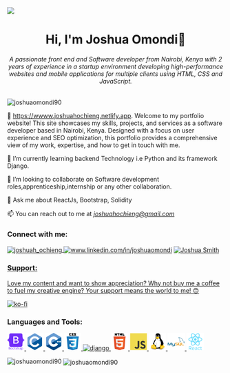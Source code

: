<img src="https://user-images.githubusercontent.com/37551474/113611467-3a567d80-9657-11eb-862b-b07b4f105c6f.gif" >
<h1 align="center">Hi, I'm Joshua Omondi👋</h1>
<h6 align="center">A passionate front end and Software developer from Nairobi, Kenya with 2 years of experience in a startup environment developing high-performance websites and mobile applications for multiple clients using HTML, CSS and JavaScript.</h6>
<p align="left"> <img src="https://komarev.com/ghpvc/?username=joshuaomondi90&label=Profile%20views&color=0e75b6&style=flat" alt="joshuaomondi90" /> </p>


🔭 https://wwww.joshuahochieng.netlify.app. Welcome to my portfolio website! This site showcases my skills, projects, and services as a software developer based in Nairobi, Kenya. Designed with a focus on user experience and SEO optimization, this portfolio provides a comprehensive view of my work, expertise, and how to get in touch with me.

🌱 I’m currently learning backend Technology i.e Python and its framework Django.

👯 I’m looking to collaborate on Software development roles,apprenticeship,internship or any other collaboration.

💬 Ask me about ReactJs, Bootstrap, Solidity

📫 You can reach out to me  at *joshuahochieng@gmail.com*

<h3 align="left">Connect with me:</h3>
<p align="left"><a href="https://twitter.com/joshuah_ochieng" target="blank"><img align="center" src="https://raw.githubusercontent.com/rahuldkjain/github-profile-readme-generator/master/src/images/icons/Social/twitter.svg" alt="joshuah_ochieng" height="30" width="40"/> 
<a href="https://linkedin.com/in/www.linkedin.com/in/ target="blank"><img align="center" src="https://raw.githubusercontent.com/rahuldkjain/github-profile-readme-generator/master/src/images/icons/Social/linked-in-alt.svg" alt="www.linkedin.com/in/joshuaomondi" height="30" width="40" /></a>
<a href="https://fb.com/Joshua Smith" target="blank"><img align="center" src="https://raw.githubusercontent.com/rahuldkjain/github-profile-readme-generator/master/src/images/icons/Social/facebook.svg" alt="Joshua Smith" height="30" width="40" /></a>
<a href="https://instagram.com/joshuah_official" target="blank"><img align="center">

<h3 align="left">Support:</h3>

Love my content and want to show appreciation? Why not buy me a coffee to fuel my creative engine? Your support means the world to me! 😊


[![ko-fi](https://ko-fi.com/img/githubbutton_sm.svg)](https://ko-fi.com/H2H5LJW38)

<h3 align="left">Languages and Tools:</h3>
<p align="left"> <a href="https://getbootstrap.com" target="_blank" rel="noreferrer"> <img src="https://raw.githubusercontent.com/devicons/devicon/master/icons/bootstrap/bootstrap-plain-wordmark.svg" alt="bootstrap" width="40" height="40"/> </a> <a href="https://www.cprogramming.com/" target="_blank" rel="noreferrer"> <img src="https://raw.githubusercontent.com/devicons/devicon/master/icons/c/c-original.svg" alt="c" width="40" height="40"/> </a> <a href="https://www.w3schools.com/cpp/" target="_blank" rel="noreferrer"> <img src="https://raw.githubusercontent.com/devicons/devicon/master/icons/cplusplus/cplusplus-original.svg" alt="cplusplus" width="40" height="40"/> </a> <a href="https://www.w3schools.com/css/" target="_blank" rel="noreferrer"> <img src="https://raw.githubusercontent.com/devicons/devicon/master/icons/css3/css3-original-wordmark.svg" alt="css3" width="40" height="40"/> </a> <a href="https://www.djangoproject.com/" target="_blank" rel="noreferrer"> <img src="https://cdn.worldvectorlogo.com/logos/django.svg" alt="django" width="40" height="40"/> </a> <a href="https://www.w3.org/html/" target="_blank" rel="noreferrer"> <img src="https://raw.githubusercontent.com/devicons/devicon/master/icons/html5/html5-original-wordmark.svg" alt="html5" width="40" height="40"/> </a> <a href="https://www.java.com" target="_blank" rel="noreferrer"> <img src="https://raw.githubusercontent.com/devicons/devicon/master/icons/javascript/javascript-original.svg" alt="javascript" width="40" height="40"/> </a> <a href="https://www.linux.org/" target="_blank" rel="noreferrer"> <img src="https://raw.githubusercontent.com/devicons/devicon/master/icons/linux/linux-original.svg" alt="linux" width="40" height="40"/> </a> <a href="https://www.mysql.com/" target="_blank" rel="noreferrer"> <img src="https://raw.githubusercontent.com/devicons/devicon/master/icons/mysql/mysql-original-wordmark.svg" alt="mysql" width="40" height="40"/> </a>  <a href="https://reactjs.org/" target="_blank" rel="noreferrer"> <img src="https://raw.githubusercontent.com/devicons/devicon/master/icons/react/react-original-wordmark.svg" alt="react" width="40"  src="https://raw.githubusercontent.com/devicons/devicon/master/icons/sass/sass-original.svg" alt="sass" width="40" height="40"/> </a> <a  src="https://raw.githubusercontent.com/devicons/devicon/master/icons/vuejs/vuejs-original-wordmark.svg" alt="vuejs" width="40" height="40"/> </a> </p>

<p><img align="left" src="https://github-readme-stats.vercel.app/api/top-langs?username=joshuaomondi90&show_icons=true&locale=en&layout=compact" alt="joshuaomondi90" /></p>

<p>&nbsp;<img align="center" src="https://github-readme-stats.vercel.app/api?username=joshuaomondi90&show_icons=true&locale=en" alt="joshuaomondi90" /></p>
